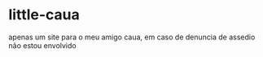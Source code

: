 # little-caua
apenas um site para o meu amigo caua, em caso de denuncia de assedio não estou envolvido
